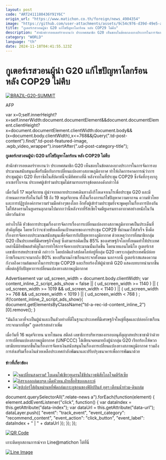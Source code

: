 ```yaml
---
layout: post
code: "ART2411180436Y91Y6C"
origin_url: "https://www.matichon.co.th/foreign/news_4904354"
image: "https://github.com/user-attachments/assets/9c54c976-d39d-49e5-a7e0-1d46be3fb12b"
title: "กูเตอร์เรสวอนผู้นำ G20 แก้ไขปัญหาโลกร้อน หลัง COP29 ไม่คืบ"
description: "สำนักข่าวรอยเตอร์รายงานว่า ประเทศสมาชิก G20 เห็นชอบในข้อตกลงบางประการในการจัดการงบประมาณสนับสนุนเพื่อรับมือกับการเปลี่ยนแปลงทางสภาพภูมิอากาศ ทำให้เกิดการคาดการณ์ว่าการประชุมผู้นำ G20 ที่บราซิลในสัปดาห์นี้จะมีทิศทางที่ดี หลังจากในที่ประชุม COP29 ซึ่งจัดที่กรุงบากู อาเซอร์ไบจาน ประเทศผู้เข้าร่วมประชุมไม่สามารถบรรลุข้อตกลงดังกล่าวได้"
category: "WORLD"
language: "th"
date: 2024-11-18T04:41:55.123Z
---
```


# กูเตอร์เรสวอนผู้นำ G20 แก้ไขปัญหาโลกร้อน หลัง COP29 ไม่คืบ

[![](https://www.matichon.co.th/wp-content/uploads/2024/11/1200-AFP__20241117__36MP7PL__v1__HighRes__BrazilG20Summit-728x382.jpg "BRAZIL-G20-SUMMIT")](https://www.matichon.co.th/wp-content/uploads/2024/11/1200-AFP__20241117__36MP7PL__v1__HighRes__BrazilG20Summit.jpg)

AFP

var x=0;self.innerHeight?x=self.innerWidth:document.documentElement&&document.documentElement.clientHeight?x=document.documentElement.clientWidth:document.body&&(x=document.body.clientWidth),x<=768&&jQuery(".td-post-content").find(".td-post-featured-image, .wpb\_video\_wrapper").insertAfter(".ud-post-category-title");

**กูเตอร์เรสวอนผู้นำ G20 แก้ไขปัญหาโลกร้อน หลัง COP29 ไม่คืบ**

สำนักข่าวรอยเตอร์รายงานว่า ประเทศสมาชิก G20 เห็นชอบในข้อตกลงบางประการในการจัดการงบประมาณสนับสนุนเพื่อรับมือกับการเปลี่ยนแปลงทางสภาพภูมิอากาศ ทำให้เกิดการคาดการณ์ว่าการประชุมผู้นำ G20 ที่บราซิลในสัปดาห์นี้จะมีทิศทางที่ดี หลังจากในที่ประชุม COP29 ซึ่งจัดที่กรุงบากู อาเซอร์ไบจาน ประเทศผู้เข้าร่วมประชุมไม่สามารถบรรลุข้อตกลงดังกล่าวได้

เมื่อวันที่ 17 พฤศจิกายน ผู้นำจากหลายประเทศเดินทางถึงรีโอเดจาเนโรเพื่อประชุม G20 และมีกำหนดการหารือในวันที่ 18 ถึง 19 พฤศจิกายน ทั้งในเรื่องการแก้ไขปัญหาความยากจน ความหิวโหยและการปฏิรูปองค์การความร่วมมือต่างๆของโลก อีกทั้งผู้เข้าร่วมประชุมยังจะพูดคุยในเรื่องการป้องกันไม่ให้สงครามในยูเครนลุกลามไปมากกว่านี้หลังจากที่รัสเซียโจมตียูเครนทางอากาศอย่างหนักในวันเดียวกันด้วย

อย่างไรก็ดี หัวข้อการประชุมเรื่องการจัดการเรื่องการเปลี่ยนแปลงทางสภาพภูมิอากาศเป็นประเด็นที่สำคัญที่สุด โดยหวังว่าจะช่วยขับเคลื่อนเป้าหมายของการประชุม COP29 ที่ผ่านมาให้สำเร็จ ซึ่งคือเรื่องการจัดหางบประมาณสนับสนุนเพื่อจัดการกับปัญหาทางภูมิอากาศ ด้วยเหตุว่าการที่สมาชิกกลุ่ม G20 เป็นประเทศที่มีเศรษฐกิจใหญ่ ซึ่งสามารถคิดเป็น 85% ของเศรษฐกิจโลกทั้งหมดทำให้ประเทศเหล่านี้มีอิทธิพลสำคัญในการทำให้การจัดหางบประมาณนั้นเกิดขึ้น โดยนายแอนโตนิโอ กูเตอร์เรส เลขาธิการสหประชาชาติ กล่าวว่า โดยปกติแล้วสปอตไลท์อยู่ที่กลุ่ม G20 เพราะกลุ่มประเทศนี้ปล่อยก๊าซเรือนกระจกมากถึง 80% ของปริมาณก๊าซเรือนกระจกทั้งหมด นอกจากนี้ กูเตอร์เรสแสดงความกังวลถึงความล้มเหลวในการประชุม COP29 และเรียกร้องให้ผู้นำชาติ G20 แสดงบทบาทนำมากขึ้นเพื่อต่อสู้กับปัญหาการเปลี่ยนแปลงทางสภาพภูมิอากาศ

Advertisement var ud\_screen\_width = document.body.clientWidth; var content\_inline\_2\_script\_ads\_show = false || ( ud\_screen\_width >= 1140 ) || ( ud\_screen\_width >= 1019 && ud\_screen\_width < 1140 ) || ( ud\_screen\_width >= 768 && ud\_screen\_width < 1019 ) || ( ud\_screen\_width < 768 ) ; if(!content\_inline\_2\_script\_ads\_show){ document.getElementsByClassName("td-a-rec-id-content\_inline\_2")\[0\].remove(); }

“มันถึงเวลาที่จะเป็นผู้นำและเป็นตัวอย่างที่ดีในฐานะประเทศที่มีเศรษฐกิจใหญ่ที่สุดและปล่อยก๊าซเรือนกระจกมากที่สุด” กูเตอร์เรสกล่าวเพิ่ม

เมื่อวันที่ 16 พฤศจิกายน นายไซมอน สตีลล์ เลขาธิการบริหารของกรอบอนุสัญญาสหประชาชาติว่าด้วยการเปลี่ยนแปลงสภาพภูมิอากาศ (UNFCCC) ได้เขียนจดหมายถึงผู้นำกลุ่ม G20 เรียกร้องให้พวกเขามีบทบาทมากขึ้นในเรื่องการจัดหาเงินสนับสนุนในเรื่องการเปลี่ยนแปลงทางสภาพภูมิอากาศ รวมถึงการส่งเสริมเรื่องเงินช่วยเหลือประเทศกำลังพัฒนาและปรับปรุงธนาคารเพื่อการพัฒนาด้วย

#### ข่าวที่เกี่ยวข้อง

*   [![](https://www.matichon.co.th/wp-content/uploads/2024/11/AP24322674256898-728.jpg)จุดเปลี่ยนสงคราม! ไบเดนไฟเขียวยูเครนใช้ขีปนาวุธพิสัยไกลโจมตีรัสเซีย](https://www.matichon.co.th/foreign/news_4904322)
*   [![](https://www.matichon.co.th/wp-content/uploads/2024/11/AP24322449098019-728.jpg)อิสราเอลถล่มเบรุต เด็ดหัวหน.ฝ่ายสื่อฮิซบอลเลาะห์](https://www.matichon.co.th/foreign/news_4904282)
*   [![](https://www.matichon.co.th/wp-content/uploads/2024/11/AP24322086779656-728.jpg)ซุปเปอร์ไต้ฝุ่นหม่านหยี่พัดถล่มเกาะลูซอนของฟิลิปปินส์ อุตุฯ เตือนน้ำท่วม-ดินถล่ม](https://www.matichon.co.th/foreign/news_4903690)

document.querySelectorAll(".relate-news a").forEach(function(element) { element.addEventListener("click", function() { var dataIndex = this.getAttribute("data-index"); var dataUrl = this.getAttribute("data-url"); dataLayer.push({ "event": "track\_event", "event\_category": "recommend\_content", "event\_action": "click\_button", "event\_label": dataIndex + " | " + dataUrl }); }); });

[![QR Code](https://www.matichon.co.th/wp-content/uploads/2023/07/wob1371z.jpg)](https://lin.ee/ht0nDxX)

เกาะติดทุกสถานการณ์จาก Line@matichon ได้ที่นี่

[![Line Image](https://www.matichon.co.th/wp-content/uploads/2023/07/th.png)](https://lin.ee/ht0nDxX)